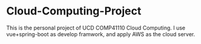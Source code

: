 # Cloud-Computing-Project
This is the personal project of UCD COMP41110 Cloud Computing. I use vue+spring-boot as develop framwork, and apply AWS as the cloud server.
